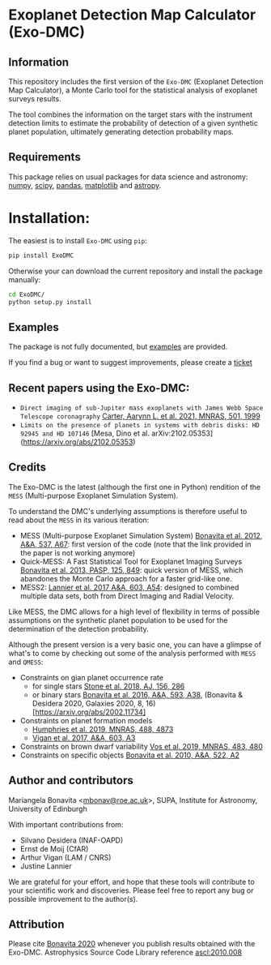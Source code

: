 
Exoplanet Detection Map Calculator (Exo-DMC)
==========

Information
-----------
This repository includes the first version of the `Exo-DMC` (Exoplanet Detection Map Calculator), a Monte Carlo tool for the statistical analysis of exoplanet surveys results.

The tool combines the information on the target stars with the instrument detection limits to estimate the probability of detection of a given synthetic planet population, ultimately generating detection probability maps. 

Requirements
------------

This package relies on usual packages for data science and astronomy: [numpy](https://numpy.org/), [scipy](https://www.scipy.org/), [pandas](https://pandas.pydata.org/), [matplotlib](https://matplotlib.org/) and [astropy](https://www.astropy.org/).

# Installation: 
The easiest is to install `Exo-DMC` using `pip`:

```sh
pip install ExoDMC
```
                                                   
Otherwise your can download the current repository and install the package manually:

```sh
cd ExoDMC/
python setup.py install
```

Examples
--------

The package is not fully documented, but [examples](https://github.com/mbonav/Exo-DMC/tree/master/examples) are provided.

If you find a bug or want to suggest improvements, please create a [ticket](https://github.com/mbonav/Exo-DMC/issues)

Recent papers using the Exo-DMC: 
-----------------------
* `Direct imaging of sub-Jupiter mass exoplanets with James Webb Space Telescope coronagraphy` [Carter, Aarynn L. et al. 2021, MNRAS, 501, 1999](https://arxiv.org/abs/2011.07075) 
* `Limits on the presence of planets in systems with debris disks: HD 92945 and HD 107146` [Mesa, Dino et al. arXiv:2102.05353] (https://arxiv.org/abs/2102.05353)


Credits
-------
The Exo-DMC is the latest (although the first one in Python) rendition of the `MESS` (Multi-purpose Exoplanet Simulation System).

To understand the DMC's underlying assumptions is therefore useful to read about the `MESS` in its various iteration: 

* MESS (Multi-purpose Exoplanet Simulation System) [Bonavita et al.  2012, A&A, 537, A67](https://arxiv.org/abs/1110.4917): first version of the code (note that the link provided in the paper is not working anymore)
* Quick-MESS: A Fast Statistical Tool for Exoplanet Imaging Surveys [Bonavita et al.  2013, PASP, 125, 849](https://arxiv.org/abs/1306.0935): quick version of MESS, which abandones the Monte Carlo approach for a faster grid-like one. 
* MESS2: [Lannier et al.  2017 A&A, 603, A54](https://arxiv.org/abs/1704.07432): designed to combined multiple data sets, both from Direct Imaging and Radial Velocity. 

Like MESS, the DMC allows for a high level of flexibility in terms of possible assumptions on the synthetic planet population to be used for the determination of the detection probability. 

Although the present version is a very basic one, you can have a glimpse of what's to come by checking out some of the analysis performed with `MESS` and `QMESS`:

* Constraints on gian planet occurrence rate 
  * for single stars [Stone et al. 2018, AJ, 156, 286](https://arxiv.org/abs/1810.10560)
  * or binary stars [Bonavita et al. 2016, A&A, 593, A38](https://arxiv.org/abs/1605.03962), (Bonavita & Desidera 2020, Galaxies 2020, 8, 16)[https://arxiv.org/abs/2002.11734]
* Constraints on planet formation models 
    * [Humphries et al. 2019, MNRAS, 488, 4873](https://arxiv.org/abs/1907.07584)
    * [Vigan et al. 2017, A&A, 603, A3](https://arxiv.org/abs/1703.05322)
* Constraints on brown dwarf variability [Vos et al. 2019, MNRAS, 483, 480](https://arxiv.org/abs/1004.3487)
* Constraints on specific objects [Bonavita et al. 2010, A&A, 522, A2](https://arxiv.org/abs/1004.3487)



Author and contributors
-----------------------

Mariangela Bonavita <[mbonav@roe.ac.uk](mailto:mbonav@roe.ac.uk)>, SUPA, Institute for Astronomy, University of Edinburgh 

With important contributions from:
* Silvano Desidera (INAF-OAPD)
* Ernst de Moij (CfAR)
* Arthur Vigan (LAM / CNRS)
* Justine Lannier 

We are grateful for your effort, and hope that these tools will contribute to your scientific work and discoveries. Please feel free to report any bug or possible improvement to the author(s).

Attribution
-----------------------
Please cite [Bonavita 2020](https://ui.adsabs.harvard.edu/abs/2020ascl.soft10008B/abstract) whenever you publish results obtained with the Exo-DMC. Astrophysics Source Code Library reference [ascl:2010.008](https://ascl.net/2010.008)
